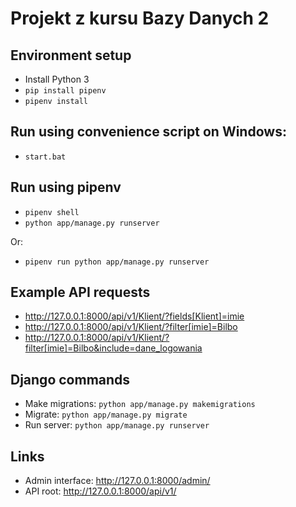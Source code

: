# Projekt z kursu Bazy Danych 2


## Environment setup
- Install Python 3
- `pip install pipenv`
- `pipenv install`


## Run using convenience script on Windows:
- `start.bat`


## Run using pipenv
- `pipenv shell`
- `python app/manage.py runserver`

Or:
- `pipenv run python app/manage.py runserver`


## Example API requests
- http://127.0.0.1:8000/api/v1/Klient/?fields[Klient]=imie
- http://127.0.0.1:8000/api/v1/Klient/?filter[imie]=Bilbo
- http://127.0.0.1:8000/api/v1/Klient/?filter[imie]=Bilbo&include=dane_logowania


## Django commands
- Make migrations: `python app/manage.py makemigrations`
- Migrate: `python app/manage.py migrate`
- Run server: `python app/manage.py runserver`


## Links
- Admin interface: http://127.0.0.1:8000/admin/
- API root: http://127.0.0.1:8000/api/v1/

